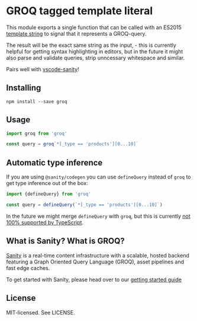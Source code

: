# GROQ tagged template literal

This module exports a single function that can be called with an ES2015 [template string](https://developer.mozilla.org/en-US/docs/Web/JavaScript/Reference/Template_literals#Tagged_template_literals) to signal that it represents a GROQ-query.

The result will be the exact same string as the input, - this is currently helpful for getting syntax highlighting in editors, but in the future it might also parse and validate queries, strip unncessary whitespace and similar.

Pairs well with [vscode-sanity](https://github.com/sanity-io/vscode-sanity)!

## Installing

```
npm install --save groq
```

## Usage

```js
import groq from 'groq'

const query = groq`*[_type == 'products'][0...10]`
```

## Automatic type inference

If you are using `@sanity/codegen` you can use `defineQuery` instead of `groq` to
get type inference out of the box:

```ts
import {defineQuery} from 'groq'

const query = defineQuery(`*[_type == 'products'][0...10]`)
```

In the future we might merge `defineQuery` with `groq`, but this is currently [not
100% supported by TypeScript](https://github.com/microsoft/TypeScript/issues/33304).

## What is Sanity? What is GROQ?

[Sanity](https://www.sanity.io) is a real-time content infrastructure with a scalable, hosted backend featuring a Graph Oriented Query Language (GROQ), asset pipelines and fast edge caches.

To get started with Sanity, please head over to our [getting started guide](https://sanity.io/docs/introduction/getting-started)

## License

MIT-licensed. See LICENSE.
